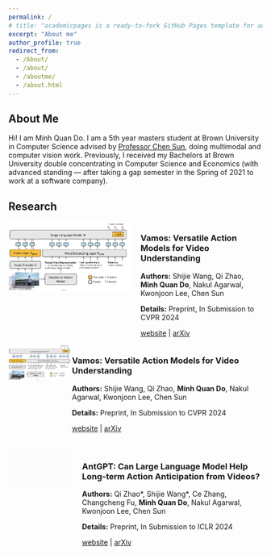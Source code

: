 ```yaml
---
permalink: /
# title: "academicpages is a ready-to-fork GitHub Pages template for academic personal websites"
excerpt: "About me"
author_profile: true
redirect_from: 
  - /About/
  - /about/
  - /aboutme/
  - /about.html
---
```


<!-- About Me -->
## About Me
Hi! I am Minh Quan Do.
I am a 5th year masters student at Brown University in Computer Science advised by [Professor Chen Sun](https://chensun.me/index.html), doing multimodal and computer vision work. Previously, I received my Bachelors at Brown University double concentrating in Computer Science and Economics (with advanced standing — after taking a gap semester in the Spring of 2021 to work at a software company).

<!-- Research Papers Section -->
## Research

<div style="display: flex; justify-content: space-between; align-items: flex-start; flex-wrap: wrap;">
  <div style="width: calc(50% - 10px);">
    <img src="/images/vamos-paper.png" alt="Vamos Paper" style="width: 100%; height: auto;">
  </div>
  <div style="width: calc(50% - 10px);">
    <h3>Vamos: Versatile Action Models for Video Understanding</h3>
    <p><strong>Authors:</strong> Shijie Wang, Qi Zhao, <strong>Minh Quan Do</strong>, Nakul Agarwal, Kwonjoon Lee, Chen Sun</p>
    <p><strong>Details:</strong> Preprint, In Submission to CVPR 2024</p>
    <p><a href="https://arxiv.org/abs/2311.13627">website</a> | <a href="https://brown-palm.github.io/Vamos/">arXiv</a></p>
  </div>
</div>

<div style="display: flex; flex-wrap: nowrap; align-items: flex-start; justify-content: space-between;">
  <div style="flex: 1; max-width: 25%;">
    <img src="/images/vamos-paper.png" alt="Vamos Paper" style="width: 100%;">
  </div>
  <div style="flex: 1; max-width: 75%;">
    <h3>Vamos: Versatile Action Models for Video Understanding</h3>
    <p><strong>Authors:</strong> Shijie Wang, Qi Zhao, <strong>Minh Quan Do</strong>, Nakul Agarwal, Kwonjoon Lee, Chen Sun</p>
    <p><strong>Details:</strong> Preprint, In Submission to CVPR 2024</p>
    <p><a href="https://arxiv.org/abs/2311.13627">website</a> | <a href="https://brown-palm.github.io/Vamos/">arXiv</a></p>
  </div>
</div>

<div style="display: flex; flex-wrap: wrap; align-items: flex-start; gap: 20px; margin-top: 20px;">
  <div style="flex: 1; max-width: 25%;">
    <img src="/images/antgpt-paper.gif" alt="AntGPT Paper" style="width: 100%;">
  </div>
  <div style="flex: 1; max-width: 75%;">
    <h3>AntGPT: Can Large Language Model Help Long-term Action Anticipation from Videos?</h3>
    <p><strong>Authors:</strong> Qi Zhao*, Shijie Wang*, Ce Zhang, Changcheng Fu, <strong>Minh Quan Do</strong>, Nakul Agarwal, Kwonjoon Lee, Chen Sun</p>
    <p><strong>Details:</strong> Preprint, In Submission to ICLR 2024</p>
    <p><a href="https://arxiv.org/abs/2307.16368">website</a> | <a href="https://brown-palm.github.io/AntGPT/">arXiv</a></p>
  </div>
</div>
